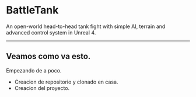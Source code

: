 # BattleTank
An open-world head-to-head tank fight with simple AI, terrain and advanced control system in Unreal 4.

****
## Veamos como va esto.
Empezando de a poco.

* Creacion de repositorio y clonado en casa.
* Creacion del proyecto.
